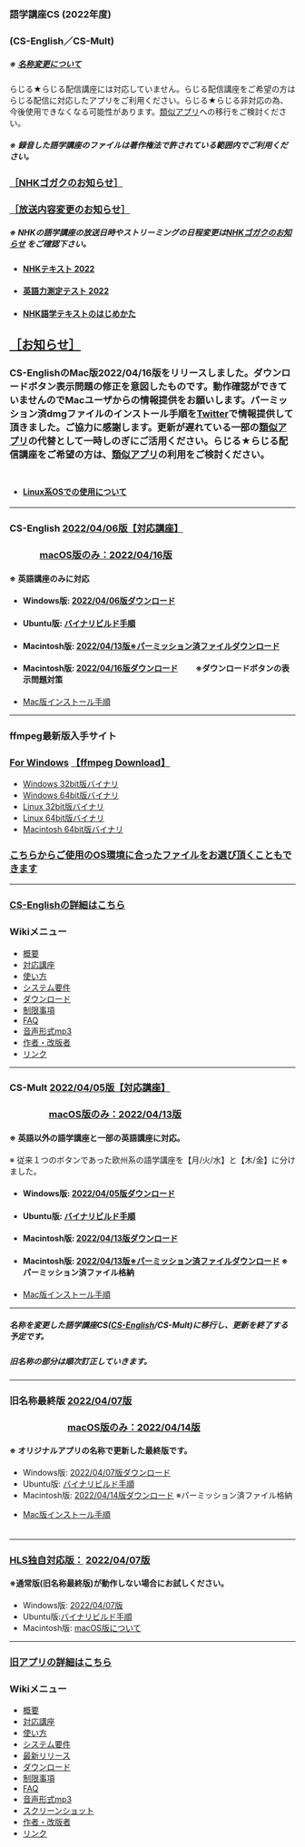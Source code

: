 ### 語学講座CS (2022年度)      
### (CS-English／CS-Mult)
##### ※ [名称変更について](https://github.com/CSReviser/CaptureStream/wiki/名称変更について)             
らじる★らじる配信講座には対応していません。らじる配信講座をご希望の方はらじる配信に対応したアプリをご利用ください。らじる★らじる非対応の為、今後使用できなくなる可能性があります。[類似アプリ](https://github.com/CSReviser/CS-English/wiki/類似アプリ)への移行をご検討ください。       
##### ※ 録音した語学講座のファイルは著作権法で許されている範囲内でご利用ください。            
### [［NHKゴガクのお知らせ］](https://www2.nhk.or.jp/gogaku/topics.cgi)   
### [［放送内容変更のお知らせ］](https://www2.nhk.or.jp/gogaku/topics2.cgi)   
##### ※ NHKの語学講座の放送日時やストリーミングの日程変更は[NHKゴガクのお知らせ](https://www2.nhk.or.jp/gogaku/topics.cgi) をご確認下さい。                     
- #### [NHKテキスト 2022](https://www.nhk-book.co.jp/text/index.html)
- #### [英語力測定テスト 2022](https://eigoryoku.nhk-book.co.jp/?_ga=2.177137829.1000592643.1613186020-1646930887.1611275979)
- #### [NHK語学テキストのはじめかた](https://www.nhk-book.co.jp/pr/text/hajimekata.html)

## [［お知らせ］](https://github.com/CSReviser/CS-English/wiki/お知らせ)     
### CS-EnglishのMac版2022/04/16版をリリースしました。ダウンロードボタン表示問題の修正を意図したものです。動作確認ができていませんのでMacユーザからの情報提供をお願いします。パーミッション済dmgファイルのインストール手順を[Twitter](https://twitter.com/Miiaaenglish/status/1515131329112858626?s=20&t=fKw38ZN5fkIG9q911hDAFw)で情報提供して頂きました。ご協力に感謝します。更新が遅れている一部の[類似アプリ](https://github.com/CSReviser/CS-English/wiki/類似アプリ)の代替として一時しのぎにご活用ください。らじる★らじる配信講座をご希望の方は、[類似アプリ](https://github.com/CSReviser/CS-English/wiki/類似アプリ)の利用をご検討ください。                     　　           　　       

* #### [Linux系OSでの使用について](https://github.com/CSReviser/CS-English/wiki/Linux)       

***
### CS-English [2022/04/06版](https://github.com/CSReviser/CS-English/releases/tag/20220406)[【対応講座】](https://github.com/CSReviser/CS-English/wiki/%E5%AF%BE%E5%BF%9C%E8%AC%9B%E5%BA%A7)                 
### 　　　 [macOS版のみ：2022/04/16版](https://github.com/CSReviser/CS-English/releases/tag/20220416)         
#### ※ 英語講座のみに対応
   - #### Windows版: [2022/04/06版ダウンロード](https://github.com/CSReviser/CS-English/releases/download/20220406/CS-English-Windows-20220406.zip)                          
   - #### Ubuntu版: [バイナリビルド手順](https://github.com/CSReviser/CS-English/wiki/ubuntuビルド手順) 
   - #### Macintosh版: [2022/04/13版※パーミッション済ファイルダウンロード](https://github.com/CSReviser/CS-English/releases/download/20220413/CS-English-Macintosh-20220413-1.dmg)                                               
   - #### Macintosh版: [2022/04/16版ダウンロード](https://github.com/CSReviser/CS-English/releases/download/20220416/CS-English-Macintosh-20220416.dmg) 　　※ダウンロードボタンの表示問題対策        
   -  [Mac版インストール手順](https://github.com/CSReviser/CS-English/wiki/Mac%E7%89%88%E3%82%A4%E3%83%B3%E3%82%B9%E3%83%88%E3%83%BC%E3%83%AB%E6%89%8B%E9%A0%86)                          　　　           　　                            


---
### ffmpeg最新版入手サイト
### [For Windows](https://www.gyan.dev/ffmpeg/builds/)               [【ffmpeg Download】](https://www.ffmpeg.org/download.html)        　                
   * [Windows 32bit版バイナリ](https://github.com/sudo-nautilus/FFmpeg-Builds-Win32/wiki/Latest)         
   * [Windows 64bit版バイナリ](https://github.com/BtbN/FFmpeg-Builds/wiki/Latest)   
   * [Linux 32bit版バイナリ](https://johnvansickle.com/ffmpeg/builds/ffmpeg-git-i686-static.tar.xz)           
   * [Linux 64bit版バイナリ](https://johnvansickle.com/ffmpeg/builds/ffmpeg-git-amd64-static.tar.xz)              
   * [Macintosh 64bit版バイナリ](https://evermeet.cx/ffmpeg/)
### [こちらからご使用のOS環境に合ったファイルをお選び頂くこともできます](https://ffbinaries.com/downloads)
         

                       

                                
***
### [CS-Englishの詳細はこちら](https://github.com/CSReviser/CS-English/wiki/CS-English)                 　　　　
### Wikiメニュー     
- [概要](https://github.com/CSReviser/CS-English/wiki/%E6%A6%82%E8%A6%81)   
- [対応講座](https://github.com/CSReviser/CS-English/wiki/%E5%AF%BE%E5%BF%9C%E8%AC%9B%E5%BA%A7)    
- [使い方](https://github.com/CSReviser/CS-English/wiki/%E4%BD%BF%E3%81%84%E6%96%B9)   
- [システム要件](https://github.com/CSReviser/CS-English/wiki/%E3%82%B7%E3%82%B9%E3%83%86%E3%83%A0%E8%A6%81%E4%BB%B6)    
- [ダウンロード](https://github.com/CSReviser/CS-English/wiki/%E3%83%80%E3%82%A6%E3%83%B3%E3%83%AD%E3%83%BC%E3%83%89)   
- [制限事項](https://github.com/CSReviser/CS-English/wiki/%E5%88%B6%E9%99%90%E4%BA%8B%E9%A0%85)   
- [FAQ](https://github.com/CSReviser/CS-English/wiki/FAQ)   
- [音声形式mp3](https://github.com/CSReviser/CaptureStream/wiki/%E9%9F%B3%E5%A3%B0%E5%BD%A2%E5%BC%8Fmp3)           
- [作者・改版者](https://github.com/CSReviser/CaptureStream/wiki/作者・改版者)   
- [リンク](https://github.com/CSReviser/CS-English/wiki/リンク)   


  

---
### CS-Mult [2022/04/05版](https://github.com/CSReviser/CS-Mult/releases/tag/20220405)[【対応講座】](https://github.com/CSReviser/CS-Mult/wiki/%E5%AF%BE%E5%BF%9C%E8%AC%9B%E5%BA%A7)                  
### 　　　　 [macOS版のみ：2022/04/13版](https://github.com/CSReviser/CS-Mult/releases/tag/20220413)                  
#### ※ 英語以外の語学講座と一部の英語講座に対応。          
※ 従来１つのボタンであった欧州系の語学講座を【月/火/水】と【木/金】に分けました。              
   - #### Windows版: [2022/04/05版ダウンロード](https://github.com/CSReviser/CS-Mult/releases/download/20220405/CS-Mult-Windows-20220405.zip)                          
   - #### Ubuntu版: [バイナリビルド手順](https://github.com/CSReviser/CS-Mult/wiki/ubuntuビルド手順)                          
   - #### Macintosh版: [2022/04/13版ダウンロード](https://github.com/CSReviser/CS-Mult/releases/download/20220413/CS-Mult-Macintosh-20220413.dmg)         
   - #### Macintosh版: [2022/04/13版※パーミッション済ファイルダウンロード](https://github.com/CSReviser/CS-Mult/releases/download/20220413/CS-Mult-Macintosh-20220413-1.dmg)  ※パーミッション済ファイル格納                               
   -  [Mac版インストール手順](https://github.com/CSReviser/CS-English/wiki/Mac%E7%89%88%E3%82%A4%E3%83%B3%E3%82%B9%E3%83%88%E3%83%BC%E3%83%AB%E6%89%8B%E9%A0%86)                          　　　           　　                            

---
##### 名称を変更した語学講座CS([CS-English](https://github.com/CSReviser/CS-English/wiki/CS-English)/CS-Mult)に移行し、更新を終了する予定です。               
##### 旧名称の部分は順次訂正していきます。   
                                   
***
### 旧名称最終版 [2022/04/07版](https://github.com/CSReviser/CaptureStream/releases/tag/20220407)              
### 　　　　　　 [macOS版のみ：2022/04/14版](https://github.com/CSReviser/CaptureStream/releases/tag/20220414)                
#### ※ オリジナルアプリの名称で更新した最終版です。                  
   * Windows版: [2022/04/07版ダウンロード](https://github.com/CSReviser/CaptureStream/releases/download/20220407/CaptureStream-Windows-20220407.zip)                          
   * Ubuntu版: [バイナリビルド手順](https://github.com/CSReviser/CaptureStream/wiki/ubuntuビルド手順)                          
   * Macintosh版:  [2022/04/14版ダウンロード](https://github.com/CSReviser/CaptureStream/releases/download/20220414/CaptureStream-Macintosh-20220414.dmg) ※パーミッション済ファイル格納              
   -  [Mac版インストール手順](https://github.com/CSReviser/CS-English/wiki/Mac%E7%89%88%E3%82%A4%E3%83%B3%E3%82%B9%E3%83%88%E3%83%BC%E3%83%AB%E6%89%8B%E9%A0%86)                          　　　           　　                                                    
　　　           　　     

***
### [HLS独自対応版：](https://github.com/CSReviser/CaptureStream/wiki/HLS%E6%96%B9%E5%BC%8F%E7%8B%AC%E8%87%AA%E5%AF%BE%E5%BF%9C%E7%89%88)  [2022/04/07版](https://github.com/CSReviser/CaptureStream-hls/releases/tag/20220407)            
#### ※通常版(旧名称最終版)が動作しない場合にお試しください。                          
   * Windows版: [2022/04/07版](https://github.com/CSReviser/CaptureStream-hls/releases/download/20220407/CaptureStream-hls-Windows-20220407.zip)                          
   * Ubuntu版:[バイナリビルド手順](https://github.com/CSReviser/CaptureStream/wiki/ビルド手順(hls版))                          
   * Macintosh版:  [macOS版について](https://github.com/CSReviser/CaptureStream/wiki/Macintosh%E7%89%88)                         

                                                                                           
---
### [旧アプリの詳細はこちら](https://github.com/CSReviser/CaptureStream/wiki/CaptureStream)                 　　　
### Wikiメニュー     
- [概要](https://github.com/CSReviser/CaptureStream/wiki/%E6%A6%82%E8%A6%81)   
- [対応講座](https://github.com/CSReviser/CaptureStream/wiki/%E5%AF%BE%E5%BF%9C%E8%AC%9B%E5%BA%A7)    
- [使い方](https://github.com/CSReviser/CaptureStream/wiki/%E4%BD%BF%E3%81%84%E6%96%B9)   
- [システム要件](https://github.com/CSReviser/CaptureStream/wiki/%E3%82%B7%E3%82%B9%E3%83%86%E3%83%A0%E8%A6%81%E4%BB%B6)    
- [最新リリース](https://github.com/CSReviser/CaptureStream/wiki/%E6%9C%80%E6%96%B0%E3%83%AA%E3%83%AA%E3%83%BC%E3%82%B9)   
- [ダウンロード](https://github.com/CSReviser/CaptureStream/wiki/%E3%83%80%E3%82%A6%E3%83%B3%E3%83%AD%E3%83%BC%E3%83%89)   
- [制限事項](https://github.com/CSReviser/CaptureStream/wiki/%E5%88%B6%E9%99%90%E4%BA%8B%E9%A0%85)   
- [FAQ](https://github.com/CSReviser/CaptureStream/wiki/FAQ)   
- [音声形式mp3](https://github.com/CSReviser/CaptureStream/wiki/%E9%9F%B3%E5%A3%B0%E5%BD%A2%E5%BC%8Fmp3)           
- [スクリーンショット](https://github.com/CSReviser/CaptureStream/wiki/スクリーンショット)   
- [作者・改版者](https://github.com/CSReviser/CaptureStream/wiki/作者・改版者)   
- [リンク](https://github.com/CSReviser/CaptureStream/wiki/リンク)   

